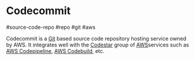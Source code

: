 # Codecommit
#source-code-repo #repo #git #aws

Codecommit is a [Git](DevOps/GitOps/Git.md) based source code repository hosting service owned by AWS. It integrates well with the [Codestar](Codestar) group of [AWS](Cloud%20Computing/AWS/AWS.md)services such as [AWS Codepipeline](DevOps/CICD/AWS%20Codepipeline.md), [AWS Codebuild](AWS%20Codebuild), etc.
